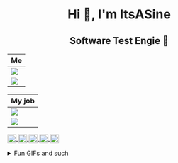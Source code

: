 <h1 align="center">Hi 👋, I'm ItsASine</h1>
<h2 align="center">Software Test Engie 📐</h2>

<!--
```js
[
  "me": {
    "💬": [
      "Jasmine",
      "Protractor",
      "WebdriverIO",
      "automated testing best practices"
    ],
    "📫": "hi@itsasine.dev",
    "😄": "She/Her",
    "⚡": "I hate pizza :o",
    "🎮": [
      "Fallout 76",
      "Hades (again)",
      "Dragon Quest XI (again)"
    ]
  }
]
```
-->
| Me |
| ------------- |
| ![](https://media.giphy.com/media/uUz1iGsj6t0ErjdjT1/giphy-downsized.gif)  |
| ![](https://media.giphy.com/media/9Dv115OjdmkRxdV54V/giphy-downsized.gif) |

| My job |
| ------------- |
| ![](https://media.giphy.com/media/3o7WTL4qQCbbLLV2Pm/giphy-downsized.gif)  |
| ![](https://media.giphy.com/media/l2R06WPHU4ae0H4LC/giphy-downsized.gif) |

<p>
  <a href="https://dev.to/itsasine" target="blank">
    <img align="center" src="https://cdn.jsdelivr.net/npm/simple-icons@3.0.1/icons/dev-dot-to.svg" alt="itsasine" height="20" width="20" />
  </a>
  <a href="https://codepen.io/itsasine" target="blank">
    <img align="center" src="https://cdn.jsdelivr.net/npm/simple-icons@3.0.1/icons/codepen.svg" alt="itsasine" height="20" width="20" />
  </a>
  <a href="https://stackoverflow.com/itsasine" target="blank">
    <img align="center" src="https://cdn.jsdelivr.net/npm/simple-icons@3.0.1/icons/stackoverflow.svg" alt="itsasine" height="20" width="20" />
  </a>
  <a href="https://codesandbox.com/itsasine" target="blank">
    <img align="center" src="https://cdn.jsdelivr.net/npm/simple-icons@3.0.1/icons/codesandbox.svg" alt="itsasine" height="20" width="20" />
  </a>
  <a href="https://kaggle.com/itsasine" target="blank">
    <img align="center" src="https://cdn.jsdelivr.net/npm/simple-icons@3.0.1/icons/kaggle.svg" alt="itsasine" height="20" width="20" />
  </a>
</p>


<details>
  <summary>Fun GIFs and such</summary>

## Bug report

  ![](https://media.giphy.com/media/QJsPYF5SfCJKn2wRdX/giphy.gif)

## Sprint metrics

  ![](https://media.giphy.com/media/h5okuiwkTSBRPaQkzB/giphy.gif)

## End of the day

  ![](https://media.giphy.com/media/fH6uBGKBKUyRYtk3f0/giphy.gif)

  ![](https://media.giphy.com/media/WxWmUBhk2dIti4vmvp/giphy.gif)
 
<!--
[![ItsASine's github stats](https://github-readme-stats.vercel.app/api?username=itsasine&show_icons=true)](https://github.com/anuraghazra/github-readme-stats)
-->
![Visitor Count](https://komarev.com/ghpvc/?username=itsasine)    

</details>

